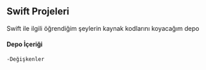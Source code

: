 Swift Projeleri
-----------

Swift ile ilgili öğrendiğim şeylerin kaynak kodlarını koyacağım depo




#### **Depo İçeriği**
    -Değişkenler
